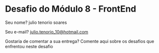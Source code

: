 # Desafio do Módulo 8 - FrontEnd

Seu nome? julio tenorio soares

Seu e-mail? julio.tenorio_10@hotmail.com

Gostaria de comentar a sua entrega? Comente aqui sobre os desafios que enfrentou neste desafio
